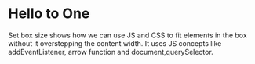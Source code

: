 # Hello to One
Set box size shows how we can use JS and CSS to fit elements in the box without it overstepping the content width.
It uses JS concepts like addEventListener, arrow function and document,querySelector. 
